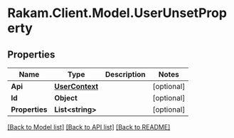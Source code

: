 # Rakam.Client.Model.UserUnsetProperty
## Properties

Name | Type | Description | Notes
------------ | ------------- | ------------- | -------------
**Api** | [**UserContext**](UserContext.md) |  | [optional] 
**Id** | **Object** |  | [optional] 
**Properties** | **List&lt;string&gt;** |  | [optional] 

[[Back to Model list]](../README.md#documentation-for-models) [[Back to API list]](../README.md#documentation-for-api-endpoints) [[Back to README]](../README.md)

